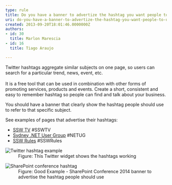 ```yaml
---
type: rule
title: Do you have a banner to advertize the hashtag you want people to use?
uri: do-you-have-a-banner-to-advertize-the-hashtag-you-want-people-to-use
created: 2013-09-20T18:01:46.0000000Z
authors:
- id: 30
  title: Marlon Marescia
- id: 16
  title: Tiago Araujo

---
```




<span class='intro'> Twitter hashtags aggregate similar subjects on one page, so users can search for a particular trend, news, event, etc. <br><br>It is a free tool that can be used in combination with other forms of promoting services, products and events. Create a short, consistent and easy to remember hashtag so people can find and&#160;talk about your business.​<br> </span>

<p>​You should have a banner that clearly show the hashtag people should use to refer to that specific subject. </p><p>See examples of pages that advertise their hashtags&#58;</p><ul><li>
      <a href="http&#58;//tv.ssw.com/" target="_blank">SSW TV</a>&#160;#SSWTV</li><li>
      <a href="http&#58;//www.ssw.com.au/ssw/NETUG/Sydney.aspx" target="_blank">Sydney .NET User Group</a>&#160;#NETUG</li><li>
      <a href="/">SSW Rules</a>&#160;#SSWRules</li></ul><dl class="image"><dt>
      <img src="/Communication/RulesToBetterSocialNetworking/PublishingImages/hashtag-twitter.jpg" alt="Twitter hashtag example" />
   </dt><dd>Figure&#58; This Twitter widget shows​ the hashtags working</dd></dl><dl class="goodImage"><dt>​​<img src="/Communication/RulesToBetterSocialNetworking/PublishingImages/sharepoint-conference-hashtag.jpg" alt="SharePoint conference hashtag" /></dt><dd>Figure&#58; Good Example - SharePoint Conference 2014 banner to advertise the hashtag people should use</dd></dl>


